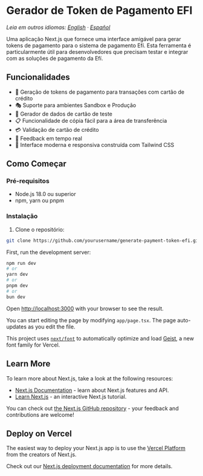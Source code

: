 # Gerador de Token de Pagamento EFI

*Leia em outros idiomas: [English](README.en.md) · [Español](README.es.md)*

Uma aplicação Next.js que fornece uma interface amigável para gerar tokens de pagamento para o sistema de pagamento Efí. Esta ferramenta é particularmente útil para desenvolvedores que precisam testar e integrar com as soluções de pagamento da Efí.

## Funcionalidades

- 🔐 Geração de tokens de pagamento para transações com cartão de crédito
- 🎭 Suporte para ambientes Sandbox e Produção
- 🎲 Gerador de dados de cartão de teste
- 📋 Funcionalidade de cópia fácil para a área de transferência
- 💳 Validação de cartão de crédito
- 🔄 Feedback em tempo real
- 🎨 Interface moderna e responsiva construída com Tailwind CSS

## Como Começar

### Pré-requisitos

- Node.js 18.0 ou superior
- npm, yarn ou pnpm

### Instalação

1. Clone o repositório:
```bash
git clone https://github.com/yourusername/generate-payment-token-efi.git
```

First, run the development server:

```bash
npm run dev
# or
yarn dev
# or
pnpm dev
# or
bun dev
```

Open [http://localhost:3000](http://localhost:3000) with your browser to see the result.

You can start editing the page by modifying `app/page.tsx`. The page auto-updates as you edit the file.

This project uses [`next/font`](https://nextjs.org/docs/app/building-your-application/optimizing/fonts) to automatically optimize and load [Geist](https://vercel.com/font), a new font family for Vercel.

## Learn More

To learn more about Next.js, take a look at the following resources:

- [Next.js Documentation](https://nextjs.org/docs) - learn about Next.js features and API.
- [Learn Next.js](https://nextjs.org/learn) - an interactive Next.js tutorial.

You can check out [the Next.js GitHub repository](https://github.com/vercel/next.js) - your feedback and contributions are welcome!

## Deploy on Vercel

The easiest way to deploy your Next.js app is to use the [Vercel Platform](https://vercel.com/new?utm_medium=default-template&filter=next.js&utm_source=create-next-app&utm_campaign=create-next-app-readme) from the creators of Next.js.

Check out our [Next.js deployment documentation](https://nextjs.org/docs/app/building-your-application/deploying) for more details.
